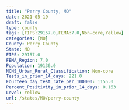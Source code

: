 ```yaml
---
title: "Perry County, MO"
date: 2021-05-19
draft: false
type: county
tags: [FIPS:29157.0,FEMA:7.0,Non-core,Yellow]
categories: [MO]
County: Perry County
State: MO
FIPS: 29157.0
FEMA_Region: 7.0
Population: 19136.0
NCHS_Urban_Rural_Classification: Non-core
Tests_in_prior_14_days: 221.0
Fourteen_day_test_rate_per_100000: 1155.0
Percent_Positivity_in_prior_14_days: 0.163
Level: Yellow
url: /states/MO/perry-county
---
```



